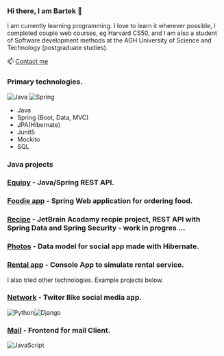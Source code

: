 ### Hi there, I am Bartek 👋

I am currently learning programming. I love to learn it wherever possible, I completed couple web courses, eg Harvard CS50, and I am also a student of Software development methods at the AGH University of Science and Technology (postgraduate studies).

📫 [Contact me](mailto:bmikler@protonmail.com)


### Primary technologies.

![Java](https://img.shields.io/badge/java-%23ED8B00.svg?style=for-the-badge&logo=java&logoColor=white)
![Spring](https://img.shields.io/badge/spring-%236DB33F.svg?style=for-the-badge&logo=spring&logoColor=white)

* Java
* Spring (Boot, Data, MVC)
* JPA(Hibernate)
* Junit5
* Mockito
* SQL

### Java projects

### [Equipy](https://github.com/bmikler/java-rest-api) - Java/Spring REST API.
### [Foodie app](https://github.com/bmikler/foodieapp) - Spring Web application for ordering food.
### [Recipe](https://github.com/bmikler/java-recipe) - JetBrain Acadamy recpie project, REST API with Spring Data and Spring Security - work in progres ...
### [Photos](https://github.com/bmikler/java-photos) - Data model for social app made with Hibernate.
### [Rental app](https://github.com/bmikler/Rental) - Console App to simulate rental service.


I also tried other technologies. Example projects below.

### [Network](https://github.com/bmikler/Network) - Twiter llike social media app.
![Python](https://img.shields.io/badge/python-3670A0?style=for-the-badge&logo=python&logoColor=ffdd54)![Django](https://img.shields.io/badge/django-%23092E20.svg?style=for-the-badge&logo=django&logoColor=white) 

### [Mail](https://github.com/bmikler/Mail) - Frontend for mail Client.
![JavaScript](https://img.shields.io/badge/javascript-%23323330.svg?style=for-the-badge&logo=javascript&logoColor=%23F7DF1E) 






<!--
**bmikler/bmikler** is a ✨ _special_ ✨ repository because its `README.md` (this file) appears on your GitHub profile.

Here are some ideas to get you started:

- 🔭 I’m currently working on ...
- 🌱 I’m currently learning ...
- 👯 I’m looking to collaborate on ...
- 🤔 I’m looking for help with ...
- 💬 Ask me about ...
- 📫 How to reach me: ...
- 😄 Pronouns: ...
- ⚡ Fun fact: ...
-->
